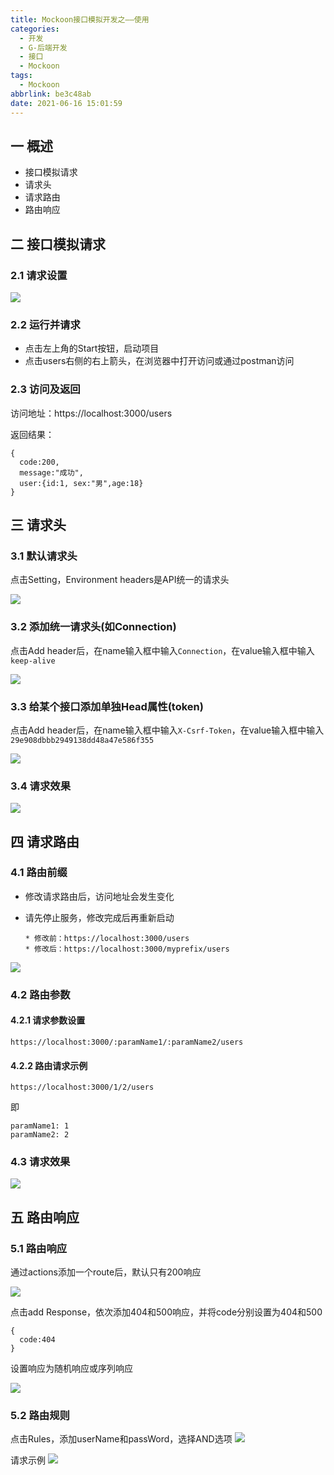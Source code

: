 ```yaml
---
title: Mockoon接口模拟开发之——使用
categories:
  - 开发
  - G-后端开发
  - 接口
  - Mockoon
tags:
  - Mockoon
abbrlink: be3c48ab
date: 2021-06-16 15:01:59
---
```

## 一 概述

* 接口模拟请求
* 请求头
* 请求路由
*  路由响应

<!--more-->

## 二 接口模拟请求

### 2.1 请求设置

![][1]

### 2.2 运行并请求

* 点击左上角的Start按钮，启动项目
* 点击users右侧的右上箭头，在浏览器中打开访问或通过postman访问

### 2.3 访问及返回

访问地址：https://localhost:3000/users

返回结果：

```
{
  code:200,
  message:"成功",
  user:{id:1, sex:"男",age:18}
}
```
## 三 请求头

### 3.1 默认请求头

点击Setting，Environment headers是API统一的请求头

![][2]

### 3.2 添加统一请求头(如Connection)

点击Add header后，在name输入框中输入`Connection`，在value输入框中输入`keep-alive`

![][3]

### 3.3 给某个接口添加单独Head属性(token)

点击Add header后，在name输入框中输入`X-Csrf-Token`，在value输入框中输入`29e908dbbb2949138dd48a47e586f355`

![][4]

### 3.4 请求效果
![][5]

## 四 请求路由

### 4.1 路由前缀 

* 修改请求路由后，访问地址会发生变化

* 请先停止服务，修改完成后再重新启动

  ```
  * 修改前：https://localhost:3000/users
  * 修改后：https://localhost:3000/myprefix/users
  ```

![][6]

### 4.2 路由参数

#### 4.2.1 请求参数设置

```
https://localhost:3000/:paramName1/:paramName2/users
```

#### 4.2.2 路由请求示例

```
https://localhost:3000/1/2/users
```

即

```
paramName1: 1
paramName2: 2
```

### 4.3 请求效果

![][7]

## 五 路由响应

### 5.1 路由响应

通过actions添加一个route后，默认只有200响应

![][8]

点击add Response，依次添加404和500响应，并将code分别设置为404和500

```
{
  code:404
}
```

设置响应为随机响应或序列响应

![][9]

### 5.2 路由规则

点击Rules，添加userName和passWord，选择AND选项
![][10]

请求示例
![][11]



[1]:https://fastly.jsdelivr.net/gh/PGzxc/CDN@master/blog-api/mockoon-api-request-user-sample.png
[2]:https://fastly.jsdelivr.net/gh/PGzxc/CDN@master/blog-api/mockoon-head-setting-default.png
[3]:https://fastly.jsdelivr.net/gh/PGzxc/CDN@master/blog-api/mockoon-head-common-add-connection.png
[4]:https://fastly.jsdelivr.net/gh/PGzxc/CDN@master/blog-api/mockoon-head-api-add-token.png
[5]:https://fastly.jsdelivr.net/gh/PGzxc/CDN@master/blog-api/mockoon-head-request-response.gif
[6]:https://fastly.jsdelivr.net/gh/PGzxc/CDN@master/blog-api/mockoon-route-add-request.png
[7]:https://fastly.jsdelivr.net/gh/PGzxc/CDN@master/blog-api/mockoon-route-params-sample.png
[8]:https://fastly.jsdelivr.net/gh/PGzxc/CDN@master/blog-api/mockoon-route-add-one-200.png
[9]:https://fastly.jsdelivr.net/gh/PGzxc/CDN@master/blog-api/mockoon-route-response-random-sequen.png
[10]:https://fastly.jsdelivr.net/gh/PGzxc/CDN@master/blog-api/mockoon-route-rules-setting.png
[11]:https://fastly.jsdelivr.net/gh/PGzxc/CDN@master/blog-api/mockoon-route-rules-sample.png